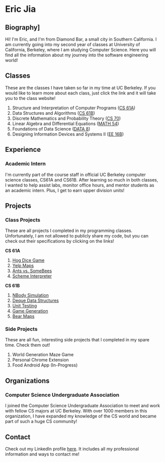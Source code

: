 # Eric Jia

## Biography]
Hi! I'm Eric, and I'm from Diamond Bar, a small city in Southern California. I am currently going into my second year of classes at University of California, Berkeley, where I am studying Computer Science. Here you will find all the information about my journey into the software engineering world!

## Classes 
These are the classes I have taken so far in my time at UC Berkeley. If you would like to learn more about each class, just click the link and it will take you to the class website!

1. Structure and Interpretation of Computer Programs ([CS 61A](http://inst.eecs.berkeley.edu/~cs61a/fa17/)) 
2. Data Structures and Algorithms ([CS 61B](https://sp18.datastructur.es/))
3. Discrete Mathematics and Probability Theory ([CS 70](http://www.eecs70.org/))
4. Linear Algebra and Differential Equations ([MATH 54](https://math.berkeley.edu/courses/choosing/lowerdivcourses/math54)) 
5. Foundations of Data Science ([DATA 8](http://data8.org/fa18/))
6. Designing Information Devices and Systems II ([EE 16B](https://inst.eecs.berkeley.edu/~ee16b/sp18/))

## Experience
### Academic Intern
I'm currently part of the course staff in official UC Berkeley computer science classes, CS61A and CS61B. After learning so much in both classes, I wanted to help assist labs, monitor office hours, and mentor students as an academic intern. Plus, I get to earn upper division units!

## Projects
### Class Projects
These are all projects I completed in my programming classes. Unfortunately, I am not allowed to publicly share my code, but you can check out their specifications by clicking on the links!

**CS 61A**
1. [Hog Dice Game](http://inst.eecs.berkeley.edu/~cs61a/fa17/proj/hog/)
2. [Yelp Maps](http://inst.eecs.berkeley.edu/~cs61a/fa17/proj/maps/) 
3. [Ants vs. SomeBees](http://inst.eecs.berkeley.edu/~cs61a/fa17/proj/ants/)
4. [Scheme Interpreter](http://inst.eecs.berkeley.edu/~cs61a/fa17/proj/scheme/)

**CS 61B**
1. [NBody Simulation](https://sp18.datastructur.es/materials/proj/proj0/proj0)
2. [Deque Data Structures](https://sp18.datastructur.es/materials/proj/proj1a/proj1a)
3. [Unit Testing](https://sp18.datastructur.es/materials/proj/proj1b/proj1b)
4. [Game Generation](https://sp18.datastructur.es/materials/proj/proj2/proj2)
5. [Bear Maps](https://sp18.datastructur.es/materials/proj/proj3/proj3)

### Side Projects
These are all fun, interesting side projects that I completed in my spare time. Check them out!

1. World Generation Maze Game 
2. Personal Chrome Extension
3. Food Android App (In-Progress)

## Organizations
### Computer Science Undergraduate Association
I joined the Computer Science Undergraduate Association to meet and work with fellow CS majors at UC Berkeley. With over 1000 members in this organization, I have expanded my knowledge of the CS world and became part of such a huge CS community!

## Contact
Check out my LinkedIn profile [here](https://www.linkedin.com/in/ericjia100/). It includes all my professional information and ways to contact me!
